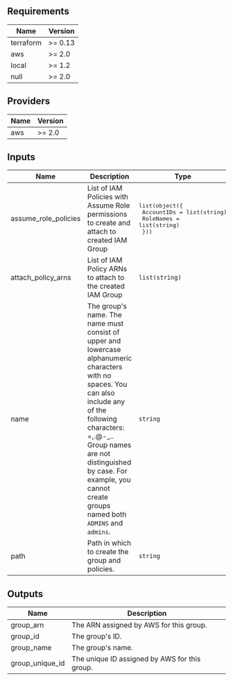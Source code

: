<!-- markdownlint-disable -->
## Requirements

| Name | Version |
|------|---------|
| terraform | >= 0.13 |
| aws | >= 2.0 |
| local | >= 1.2 |
| null | >= 2.0 |

## Providers

| Name | Version |
|------|---------|
| aws | >= 2.0 |

## Inputs

| Name | Description | Type | Default | Required |
|------|-------------|------|---------|:--------:|
| assume\_role\_policies | List of IAM Policies with Assume Role permissions to create and attach to created IAM Group | <pre>list(object({<br>    AccountIDs = list(string)<br>    RoleNames  = list(string)<br>  }))</pre> | `[]` | no |
| attach\_policy\_arns | List of IAM Policy ARNs to attach to the created IAM Group | `list(string)` | `[]` | no |
| name | The group's name. The name must consist of upper and lowercase alphanumeric characters with no spaces. You can also include any of the following characters: =,.@-\_.. Group names are not distinguished by case. For example, you cannot create groups named both `ADMINS` and `admins`. | `string` | n/a | yes |
| path | Path in which to create the group and policies. | `string` | `"/users/"` | no |

## Outputs

| Name | Description |
|------|-------------|
| group\_arn | The ARN assigned by AWS for this group. |
| group\_id | The group's ID. |
| group\_name | The group's name. |
| group\_unique\_id | The unique ID assigned by AWS for this group. |

<!-- markdownlint-restore -->
